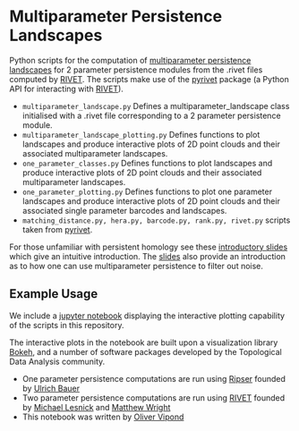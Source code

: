 # Multiparameter Persistence Landscapes

Python scripts for the computation of [multiparameter persistence landscapes](http://jmlr.org/papers/v21/19-054.html) for 2 parameter persistence modules from the .rivet files computed by [RIVET](https://github.com/rivetTDA/rivet#rivet). The scripts make use of the [pyrivet](https://github.com/rivetTDA/rivet-python) package (a Python API for interacting with [RIVET](https://github.com/rivetTDA/rivet#rivet)).

- ``` multiparameter_landscape.py ``` Defines a multiparameter_landscape class initialised with a .rivet file corresponding to a 2 parameter persistence module.
- ```multiparameter_landscape_plotting.py``` Defines functions to plot landscapes and produce interactive plots of 2D point clouds and their associated multiparameter landscapes. 
- ```one_parameter_classes.py``` Defines functions to plot landscapes and produce interactive plots of 2D point clouds and their associated multiparameter landscapes. 
- ```one_parameter_plotting.py``` Defines functions to plot one parameter landscapes and produce interactive plots of 2D point clouds and their associated single parameter barcodes and landscapes. 
- ```matching_distance.py, hera.py, barcode.py, rank.py, rivet.py``` scripts taken from [pyrivet](https://github.com/rivetTDA/rivet-python).

For those unfamiliar with persistent homology see these [introductory slides](https://olivervipond.github.io/Persistent_Homology_with_Noise/#/) which give an intuitive introduction. The [slides](https://olivervipond.github.io/Persistent_Homology_with_Noise/#/) also provide an introduction as to how one can use multiparameter persistence to filter out noise.

## Example Usage

We include a [jupyter notebook](https://olivervipond.github.io/Multiparameter_Persistence_Landscapes/ExampleNotebook/Examples.html) displaying the interactive plotting capability of the scripts in this repository.

The interactive plots in the notebook are built upon a visualization library [Bokeh][1], and a number of software packages developed by the Topological Data Analysis community. 

- One parameter persistence computations are run using [Ripser][2] founded by [Ulrich Bauer][3]
- Two parameter persistence computations are run using [RIVET][4] founded by [Michael Lesnick][5] and [Matthew Wright][6]
- This notebook was written by [Oliver Vipond][7]

[1]: https://docs.bokeh.org/en/latest/index.html#
[2]: https://ripser.scikit-tda.org/
[3]: https://ulrich-bauer.org/
[4]: https://github.com/rivetTDA/rivet
[5]: https://www.albany.edu/~ML644186/
[6]: https://www.mlwright.org/
[7]: https://www.olivervipond.com/

